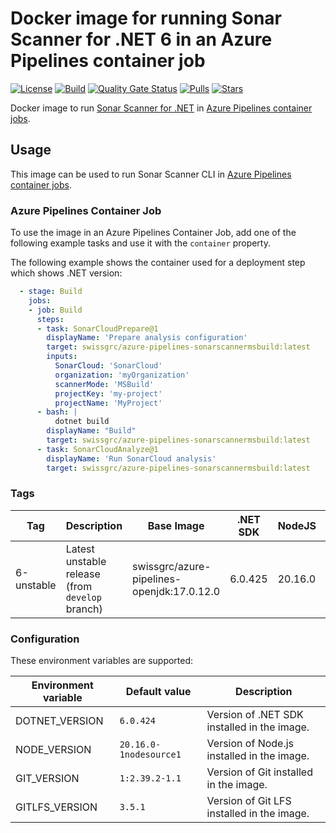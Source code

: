 # Docker image for running Sonar Scanner for .NET 6 in an Azure Pipelines container job

<!-- markdownlint-disable MD013 -->
[![License](https://img.shields.io/badge/license-MIT-blue.svg?style=flat-square)](https://github.com/swissgrc/docker-azure-pipelines-sonarscannermsbuild-6/blob/main/LICENSE) [![Build](https://img.shields.io/github/actions/workflow/status/swissgrc/docker-azure-pipelines-sonarscannermsbuild-6/publish.yml?branch=develop&style=flat-square)](https://github.com/swissgrc/docker-azure-pipelines-sonarscannermsbuild-6/actions/workflows/publish.yml) [![Quality Gate Status](https://sonarcloud.io/api/project_badges/measure?project=swissgrc_docker-azure-pipelines-sonarscannermsbuild-6&metric=alert_status)](https://sonarcloud.io/summary/new_code?id=swissgrc_docker-azure-pipelines-sonarscannermsbuild-6) [![Pulls](https://img.shields.io/docker/pulls/swissgrc/azure-pipelines-sonarscannermsbuild.svg?style=flat-square)](https://hub.docker.com/r/swissgrc/azure-pipelines-sonarscannermsbuild) [![Stars](https://img.shields.io/docker/stars/swissgrc/azure-pipelines-sonarscannermsbuild.svg?style=flat-square)](https://hub.docker.com/r/swissgrc/azure-pipelines-sonarscannermsbuild)
<!-- markdownlint-restore -->

Docker image to run [Sonar Scanner for .NET] in [Azure Pipelines container jobs].

## Usage

This image can be used to run Sonar Scanner CLI in [Azure Pipelines container jobs].

### Azure Pipelines Container Job

To use the image in an Azure Pipelines Container Job, add one of the following example tasks and use it with the `container` property.

The following example shows the container used for a deployment step which shows .NET version:

```yaml
  - stage: Build
    jobs:
    - job: Build
      steps:
      - task: SonarCloudPrepare@1
        displayName: 'Prepare analysis configuration'
        target: swissgrc/azure-pipelines-sonarscannermsbuild:latest
        inputs:
          SonarCloud: 'SonarCloud'
          organization: 'myOrganization'
          scannerMode: 'MSBuild'
          projectKey: 'my-project'
          projectName: 'MyProject'
      - bash: |
          dotnet build
        displayName: "Build"
        target: swissgrc/azure-pipelines-sonarscannermsbuild:latest
      - task: SonarCloudAnalyze@1
        displayName: 'Run SonarCloud analysis'
        target: swissgrc/azure-pipelines-sonarscannermsbuild:latest
```

### Tags

| Tag        | Description                                     | Base Image                                 | .NET SDK | NodeJS  | Git          | Git LFS | Size                                                                                                                                         |
|------------|-------------------------------------------------|--------------------------------------------|----------|---------|--------------|---------|----------------------------------------------------------------------------------------------------------------------------------------------|
| 6-unstable | Latest unstable release (from `develop` branch) | swissgrc/azure-pipelines-openjdk:17.0.12.0 | 6.0.425  | 20.16.0 | 1:2.39.2-1.1 | 3.5.1   | ![Docker Image Size (tag)](https://img.shields.io/docker/image-size/swissgrc/azure-pipelines-sonarscannermsbuild/6-unstable?style=flat-square) |

### Configuration

These environment variables are supported:

| Environment variable   | Default value              | Description                                 |
|------------------------|----------------------------|---------------------------------------------|
| DOTNET_VERSION         | `6.0.424`                  | Version of .NET SDK installed in the image. |
| NODE_VERSION           | `20.16.0-1nodesource1`     | Version of Node.js installed in the image.  |
| GIT_VERSION            | `1:2.39.2-1.1`             | Version of Git installed in the image.      |
| GITLFS_VERSION         | `3.5.1`                    | Version of Git LFS installed in the image.  |

[Sonar Scanner for .NET]: https://docs.sonarqube.org/latest/analysis/scan/sonarscanner-for-msbuild/
[Azure Pipelines container jobs]: https://docs.microsoft.com/en-us/azure/devops/pipelines/process/container-phases
